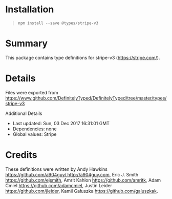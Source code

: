 # Installation
> `npm install --save @types/stripe-v3`

# Summary
This package contains type definitions for stripe-v3 (https://stripe.com/).

# Details
Files were exported from https://www.github.com/DefinitelyTyped/DefinitelyTyped/tree/master/types/stripe-v3

Additional Details
 * Last updated: Sun, 03 Dec 2017 16:31:01 GMT
 * Dependencies: none
 * Global values: Stripe

# Credits
These definitions were written by Andy Hawkins <https://github.com/a904guy/,http://a904guy.com>, Eric J. Smith <https://github.com/ejsmith>, Amrit Kahlon <https://github.com/amritk>, Adam Cmiel <https://github.com/adamcmiel>, Justin Leider <https://github.com/jleider>, Kamil Gałuszka <https://github.com/galuszkak>.
